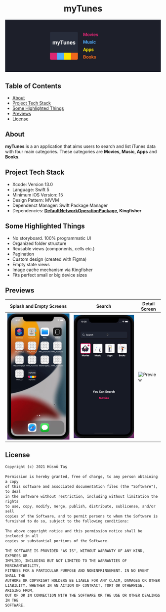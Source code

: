 <h1 align="center">
  myTunes
</h1>

<div align="center">
  <img src="./assets/myTunesHeader.png" alt="myTunes" />
</div>

## Table of Contents
- <a href="#about">About</a>
- <a href="#project-tech-stack">Project Tech Stack</a>
- <a href="#some-highlighted-things">Some Highlighted Things</a>
- <a href="#previews">Previews</a>
- <a href="#license">License</a>

## About
**myTunes** is a an application that aims users to search and list iTunes data with four main categories. These categories are **Movies, Music, Apps** and **Books**.

## Project Tech Stack
- Xcode: Version 13.0
- Language: Swift 5
- Minimum iOS Version: 15
- Design Pattern: MVVM
- Dependenct Manager: Swift Package Manager
- Dependencies: **[DefaultNetworkOperationPackage](https://github.com/husnutass/DefaultNetworkOperationPackage), Kingfisher**


## Some Highlighted Things
- No storyboard. 100% programmatic UI
- Organized folder structure
- Reusable views (components, cells etc.)
- Pagination
- Custom design (created with Figma)
- Empty state views
- Image cache mechanism via Kingfisher
- Fits perfect small or big device sizes

## Previews
| Splash and Empty Screens | Search | Detail Screen |
| --- | --- | --- |
| ![Preview](assets/myTunesHome.gif) | ![Preview](assets/myTunesSearch.gif) | ![Preview](assets/myTunesDetail.gif) |


## License
```
Copyright (c) 2021 Hüsnü Taş

Permission is hereby granted, free of charge, to any person obtaining a copy
of this software and associated documentation files (the "Software"), to deal
in the Software without restriction, including without limitation the rights
to use, copy, modify, merge, publish, distribute, sublicense, and/or sell
copies of the Software, and to permit persons to whom the Software is
furnished to do so, subject to the following conditions:

The above copyright notice and this permission notice shall be included in all
copies or substantial portions of the Software.

THE SOFTWARE IS PROVIDED "AS IS", WITHOUT WARRANTY OF ANY KIND, EXPRESS OR
IMPLIED, INCLUDING BUT NOT LIMITED TO THE WARRANTIES OF MERCHANTABILITY,
FITNESS FOR A PARTICULAR PURPOSE AND NONINFRINGEMENT. IN NO EVENT SHALL THE
AUTHORS OR COPYRIGHT HOLDERS BE LIABLE FOR ANY CLAIM, DAMAGES OR OTHER
LIABILITY, WHETHER IN AN ACTION OF CONTRACT, TORT OR OTHERWISE, ARISING FROM,
OUT OF OR IN CONNECTION WITH THE SOFTWARE OR THE USE OR OTHER DEALINGS IN THE
SOFTWARE.
```
